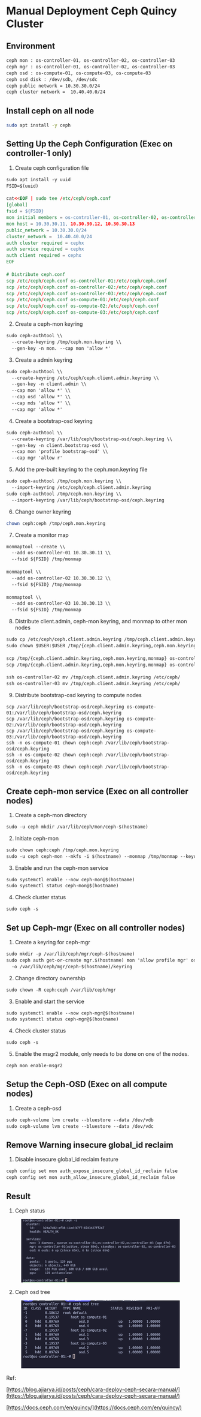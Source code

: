 # Manual Deployment Ceph Quincy Cluster

## Environment

```html
ceph mon : os-controller-01, os-controller-02, os-controller-03
ceph mgr : os-controller-01, os-controller-02, os-controller-03
ceph osd : os-compute-01, os-compute-03, os-compute-03
ceph osd disk : /dev/sdb, /dev/sdc
ceph public network = 10.30.30.0/24
ceph cluster network =  10.40.40.0/24
```

## Install ceph on all node

```bash
sudo apt install -y ceph
```

## Setting Up the Ceph Configuration **(Exec on controller-1 only)**

1. Create ceph configuration file

```html
sudo apt install -y uuid
FSID=$(uuid)
	
cat<<EOF | sudo tee /etc/ceph/ceph.conf
[global]
fsid = ${FSID}
mon initial members = os-controller-01, os-controller-02, os-controller-03
mon host = 10.30.30.11, 10.30.30.12, 10.30.30.13
public_network = 10.30.30.0/24
cluster_network =  10.40.40.0/24
auth cluster required = cephx
auth service required = cephx
auth client required = cephx
EOF
	
# Distribute ceph.conf
scp /etc/ceph/ceph.conf os-controller-01:/etc/ceph/ceph.conf
scp /etc/ceph/ceph.conf os-controller-02:/etc/ceph/ceph.conf
scp /etc/ceph/ceph.conf os-controller-03:/etc/ceph/ceph.conf
scp /etc/ceph/ceph.conf os-compute-01:/etc/ceph/ceph.conf
scp /etc/ceph/ceph.conf os-compute-02:/etc/ceph/ceph.conf
scp /etc/ceph/ceph.conf os-compute-03:/etc/ceph/ceph.conf
```

2. Create a ceph-mon keyring

```html
sudo ceph-authtool \\
  --create-keyring /tmp/ceph.mon.keyring \\
  --gen-key -n mon. --cap mon 'allow *'
```

3. Create a admin keyring

```html
sudo ceph-authtool \\
  --create-keyring /etc/ceph/ceph.client.admin.keyring \\
  --gen-key -n client.admin \\
  --cap mon 'allow *' \\
  --cap osd 'allow *' \\
  --cap mds 'allow *' \\
  --cap mgr 'allow *'
```

4. Create a bootstrap-osd keyring

```html
sudo ceph-authtool \\
  --create-keyring /var/lib/ceph/bootstrap-osd/ceph.keyring \\
  --gen-key -n client.bootstrap-osd \\
  --cap mon 'profile bootstrap-osd' \\
  --cap mgr 'allow r'
```

5. Add the pre-built keyring to the ceph.mon.keyring file

```html
sudo ceph-authtool /tmp/ceph.mon.keyring \\
  --import-keyring /etc/ceph/ceph.client.admin.keyring
sudo ceph-authtool /tmp/ceph.mon.keyring \\
  --import-keyring /var/lib/ceph/bootstrap-osd/ceph.keyring
```

6. Change owner keyring

```bash
chown ceph:ceph /tmp/ceph.mon.keyring
```

7. Create a monitor map

```html
monmaptool --create \\
  --add os-controller-01 10.30.30.11 \\
  --fsid ${FSID} /tmp/monmap

monmaptool \\
  --add os-controller-02 10.30.30.12 \\
  --fsid ${FSID} /tmp/monmap

monmaptool \\
  --add os-controller-03 10.30.30.13 \\
  --fsid ${FSID} /tmp/monmap
```

8. Distribute client.admin, ceph-mon keyring, and monmap to other mon nodes

```html
sudo cp /etc/ceph/ceph.client.admin.keyring /tmp/ceph.client.admin.keyring
sudo chown $USER:$USER /tmp/{ceph.client.admin.keyring,ceph.mon.keyring,monmap}

scp /tmp/{ceph.client.admin.keyring,ceph.mon.keyring,monmap} os-controller-02:/tmp
scp /tmp/{ceph.client.admin.keyring,ceph.mon.keyring,monmap} os-controller-03:/tmp

ssh os-controller-02 mv /tmp/ceph.client.admin.keyring /etc/ceph/
ssh os-controller-03 mv /tmp/ceph.client.admin.keyring /etc/ceph/
```

9. Distribute bootstrap-osd keyring to compute nodes

```
scp /var/lib/ceph/bootstrap-osd/ceph.keyring os-compute-01:/var/lib/ceph/bootstrap-osd/ceph.keyring 
scp /var/lib/ceph/bootstrap-osd/ceph.keyring os-compute-02:/var/lib/ceph/bootstrap-osd/ceph.keyring 
scp /var/lib/ceph/bootstrap-osd/ceph.keyring os-compute-03:/var/lib/ceph/bootstrap-osd/ceph.keyring 
ssh -n os-compute-01 chown ceph:ceph /var/lib/ceph/bootstrap-osd/ceph.keyring
ssh -n os-compute-02 chown ceph:ceph /var/lib/ceph/bootstrap-osd/ceph.keyring
ssh -n os-compute-03 chown ceph:ceph /var/lib/ceph/bootstrap-osd/ceph.keyring
```

## Create ceph-mon service (Exec on all controller nodes)

1. Create a ceph-mon directory

```html
sudo -u ceph mkdir /var/lib/ceph/mon/ceph-$(hostname)
```

2. Initiate ceph-mon

```html
sudo chown ceph:ceph /tmp/ceph.mon.keyring
sudo -u ceph ceph-mon --mkfs -i $(hostname) --monmap /tmp/monmap --keyring /tmp/ceph.mon.keyring
```

3. Enable and run the ceph-mon service

```html
sudo systemctl enable --now ceph-mon@$(hostname)
sudo systemctl status ceph-mon@$(hostname)
```

4. Check cluster status

```html
sudo ceph -s
```

## Set up Ceph-mgr (Exec on all controller nodes)

1. Create a keyring for ceph-mgr

```html
sudo mkdir -p /var/lib/ceph/mgr/ceph-$(hostname)
sudo ceph auth get-or-create mgr.$(hostname) mon 'allow profile mgr' osd 'allow *' mds 'allow *' \\
  -o /var/lib/ceph/mgr/ceph-$(hostname)/keyring
```

2. Change directory ownership

```html
sudo chown -R ceph:ceph /var/lib/ceph/mgr
```

3. Enable and start the service

```html
sudo systemctl enable --now ceph-mgr@$(hostname)
sudo systemctl status ceph-mgr@$(hostname)
```

4. Check cluster status

```html
sudo ceph -s
```

5. Enable the msgr2 module, only needs to be done on one of the nodes.

```html
ceph mon enable-msgr2
```

## Setup the Ceph-OSD (Exec on all compute nodes)

1. Create a ceph-osd

```html
sudo ceph-volume lvm create --bluestore --data /dev/vdb
sudo ceph-volume lvm create --bluestore --data /dev/vdc
```

## **Remove W**arning insecure global\_id reclaim

1. Disable insecure global\_id reclaim feature

```html
ceph config set mon auth_expose_insecure_global_id_reclaim false
ceph config set mon auth_allow_insecure_global_id_reclaim false
```

## Result

1. Ceph status

<figure><img src="../.gitbook/assets/ceph-status.png" alt=""><figcaption></figcaption></figure>

2. Ceph osd tree

<figure><img src="../.gitbook/assets/ceph-osd tree.png" alt=""><figcaption></figcaption></figure>

Ref:

[https://blog.ajiarya.id/posts/ceph/cara-deploy-ceph-secara-manual/](https://blog.ajiarya.id/posts/ceph/cara-deploy-ceph-secara-manual/)

[https://docs.ceph.com/en/quincy/](https://docs.ceph.com/en/quincy/)
